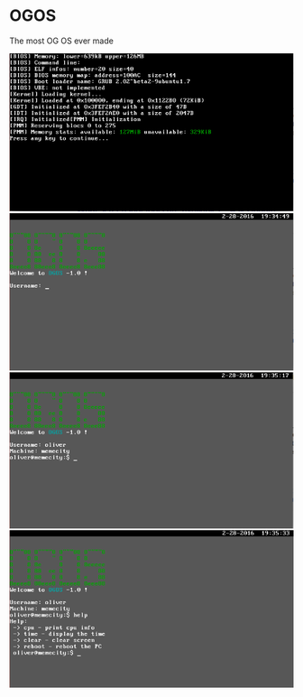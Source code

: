 # OGOS
The most OG OS ever made


![alt tag](https://raw.githubusercontent.com/aeleos/OGOS/master/img/img1.png)
![alt tag](https://raw.githubusercontent.com/aeleos/OGOS/master/img/img2.png)
![alt tag](https://raw.githubusercontent.com/aeleos/OGOS/master/img/img3.png)
![alt tag](https://raw.githubusercontent.com/aeleos/OGOS/master/img/img4.png)
